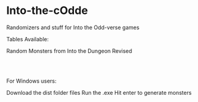# Into-the-cOdde
Randomizers and stuff for Into the Odd-verse games

Tables Available:

Random Monsters from Into the Dungeon Revised

<br />
<br />


For Windows users:

Download the dist folder files
Run the .exe
Hit enter to generate monsters

